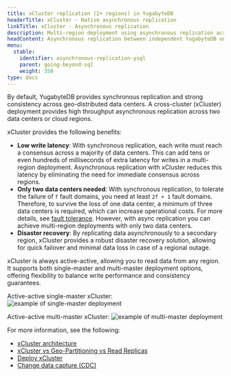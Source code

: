 ```yaml
---
title: xCluster replication (2+ regions) in YugabyteDB
headerTitle: xCluster - Native asynchronous replication
linkTitle: xCluster - Asynchronous replication
description: Multi-region deployment using asynchronous replication across multiple data centers.
headContent: Asynchronous replication between independent YugabyteDB universes
menu:
  stable:
    identifier: asynchronous-replication-ysql
    parent: going-beyond-sql
    weight: 350
type: docs
---
```


By default, YugabyteDB provides synchronous replication and strong consistency across geo-distributed data centers. A cross-cluster (xCluster) deployment provides high throughput asynchronous replication across two data centers or cloud regions.

xCluster provides the following benefits:

- __Low write latency__: With synchronous replication, each write must reach a consensus across a majority of data centers. This can add tens or even hundreds of milliseconds of extra latency for writes in a multi-region deployment. Asynchronous replication with xCluster reduces this latency by eliminating the need for immediate consensus across regions.
- __Only two data centers needed__: With synchronous replication, to tolerate the failure of `f` fault domains, you need at least `2f + 1` fault domains. Therefore, to survive the loss of one data center, a minimum of three data centers is required, which can increase operational costs. For more details, see [fault tolerance](../../../architecture/docdb-replication/replication/#fault-tolerance). However, with async replication you can achieve multi-region deployments with only two data centers.
- __Disaster recovery__: By replicating data asynchronously to a secondary region, xCluster provides a robust disaster recovery solution, allowing for quick failover and minimal data loss in case of a regional outage.

xCluster is always active-active, allowing you to read data from any region. It supports both single-master and multi-master deployment options, offering flexibility to balance write performance and consistency guarantees.

Active-active single-master xCluster:
![example of single-master deployment](/images/architecture/replication/active-standby-deployment-new.png)

Active-active multi-master xCluster:
![example of multi-master deployment](/images/architecture/replication/active-active-deployment-new.png)

For more information, see the following:

- [xCluster architecture](../../../architecture/docdb-replication/async-replication/)
- [xCluster vs Geo-Partitioning vs Read Replicas](../../../explore/multi-region-deployments/)
- [Deploy xCluster](../../../deploy/multi-dc/async-replication)
- [Change data capture (CDC)](../../../architecture/docdb-replication/change-data-capture/)
